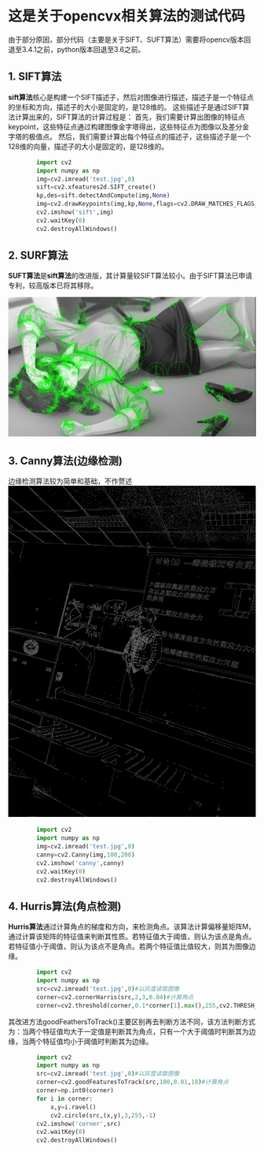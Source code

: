 # 这是关于opencvx相关算法的测试代码

由于部分原因，部分代码（主要是关于SIFT、SUFT算法）需要将opencv版本回退至3.4.1之前，python版本回退至3.6之前。

## 1. SIFT算法

**sift算法**核心是构建一个SIFT描述子，然后对图像进行描述，描述子是一个特征点的坐标和方向，描述子的大小是固定的，是128维的。
这些描述子是通过SIFT算法计算出来的，SIFT算法的计算过程是：
首先，我们需要计算出图像的特征点keypoint，这些特征点通过构建图像金字塔得出，这些特征点为图像以及差分金字塔的极值点。
然后，我们需要计算出每个特征点的描述子，这些描述子是一个128维的向量，描述子的大小是固定的，是128维的。

```python
        import cv2
        import numpy as np
        img=cv2.imread('test.jpg',0)
        sift=cv2.xfeatures2d.SIFT_create()
        kp,des=sift.detectAndCompute(img,None)
        img=cv2.drawKeypoints(img,kp,None,flags=cv2.DRAW_MATCHES_FLAGS_DRAW_RICH_KEYPOINTS)
        cv2.imshow('sift',img)
        cv2.waitKey(0)
        cv2.destroyAllWindows()
```

## 2. SURF算法

**SUFT算法**是**sift算法**的改进版，其计算量较SIFT算法较小。由于SIFT算法已申请专利，较高版本已将其移除。

![SUFT](./pictures/suft.png)

## 3. Canny算法(边缘检测)

边缘检测算法较为简单和基础，不作赘述
![效果图](./pictures/canny.png)

```python
        import cv2
        import numpy as np
        img=cv2.imread('test.jpg',0)
        canny=cv2.Canny(img,100,200)
        cv2.imshow('canny',canny)
        cv2.waitKey(0)
        cv2.destroyAllWindows()
```

## 4. Hurris算法(角点检测)

**Hurris算法**通过计算角点的梯度和方向，来检测角点。该算法计算偏移量矩阵M，通过计算该矩阵的特征值来判断其性质。若特征值大于阈值，则认为该点是角点。若特征值小于阈值，则认为该点不是角点。若两个特征值比值较大，则其为图像边缘。

```python
        import cv2
        import numpy as np
        src=cv2.imread('test.jpg',0)#以灰度读取图像
        corner=cv2.cornerHarris(src,2,3,0.04)#计算角点
        corner=cv2.threshold(corner,0.1*corner[1].max(),255,cv2.THRESH_BINARY)
```

其改进方法goodFeathersToTrack()主要区别再去判断方法不同，该方法判断方式为：当两个特征值均大于一定值是判断其为角点，只有一个大于阈值时判断其为边缘，当两个特征值均小于阈值时判断其为边缘。

```python
        import cv2
        import numpy as np
        src=cv2.imread('test.jpg',0)#以灰度读取图像
        corner=cv2.goodFeaturesToTrack(src,100,0.01,10)#计算角点
        corner=np.int0(corner)
        for i in corner:
            x,y=i.ravel()
            cv2.circle(src,(x,y),3,255,-1)
        cv2.imshow('corner',src)
        cv2.waitKey(0)
        cv2.destroyAllWindows()
```
